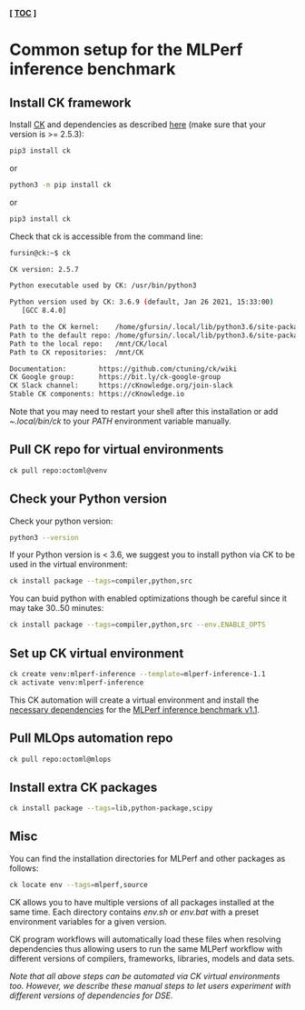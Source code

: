 **[ [TOC](../README.md) ]**

# Common setup for the MLPerf inference benchmark

## Install CK framework

Install [CK](https://github.com/ctuning/ck) and dependencies as described [here](https://ck.readthedocs.io/en/latest/src/installation.html)
(make sure that your version is >= 2.5.3):

```bash
pip3 install ck
```
or 
```bash
python3 -m pip install ck
```
or
```bash
pip3 install ck
```

Check that ck is accessible from the command line:
```bash
fursin@ck:~$ ck

CK version: 2.5.7

Python executable used by CK: /usr/bin/python3

Python version used by CK: 3.6.9 (default, Jan 26 2021, 15:33:00)
   [GCC 8.4.0]

Path to the CK kernel:    /home/gfursin/.local/lib/python3.6/site-packages/ck/kernel.py
Path to the default repo: /home/gfursin/.local/lib/python3.6/site-packages/ck/repo
Path to the local repo:   /mnt/CK/local
Path to CK repositories:  /mnt/CK

Documentation:        https://github.com/ctuning/ck/wiki
CK Google group:      https://bit.ly/ck-google-group
CK Slack channel:     https://cKnowledge.org/join-slack
Stable CK components: https://cKnowledge.io
```

Note that you may need to restart your shell after this installation
or add *~.local/bin/ck* to your *PATH* environment variable manually.

## Pull CK repo for virtual environments

```bash
ck pull repo:octoml@venv
```

## Check your Python version 

Check your python version:
```bash
python3 --version
```

If your Python version is < 3.6, we suggest you to install python via CK to be used in the virtual environment:
```bash
ck install package --tags=compiler,python,src
```

You can buid python with enabled optimizations though be careful since it may take 30..50 minutes:
```bash
ck install package --tags=compiler,python,src --env.ENABLE_OPTS
```


## Set up CK virtual environment

```bash
ck create venv:mlperf-inference --template=mlperf-inference-1.1
ck activate venv:mlperf-inference
```

This CK automation will create a virtual environment and install 
the [necessary dependencies](https://github.com/octoml/venv/blob/main/venv.template/mlperf-inference-1.1/script.sh)
for the [MLPerf inference benchmark v1.1](https://github.com/mlcommons/inference).

## Pull MLOps automation repo

```bash
ck pull repo:octoml@mlops
```

## Install extra CK packages

```bash
ck install package --tags=lib,python-package,scipy
```

## Misc

You can find the installation directories for MLPerf and other packages as follows:
```bash
ck locate env --tags=mlperf,source
```

CK allows you to have multiple versions of all packages installed at the same time.
Each directory contains *env.sh* or *env.bat* with a preset environment variables
for a given version. 

CK program workflows will automatically load these files when resolving dependencies
thus allowing users to run the same MLPerf workflow with different versions
of compilers, frameworks, libraries, models and data sets.

*Note that all above steps can be automated via CK virtual environments too.
 However, we describe these manual steps to let users experiment 
 with different versions of dependencies for DSE.* 

